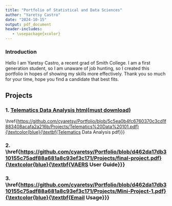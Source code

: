 ```yaml
---
title: "Portfolio of Statistical and Data Sciences"
author: "Yaretsy Castro"
date: "2024-10-15"
output: pdf_document
header-includes:
   - \usepackage{xcolor}
---
```


### Introduction

Hello I am Yaretsy Castro, a recent grad of Smith College. I am a first generation student, so I am unaware of job hunting, so I created this portfolio in hopes of showing my skills more effectively. Thank you so much for your time, hope you find a candidate that best fits.

## Projects

### 1. [Telematics Data Analysis html(must download)](Projects/term_paper.html)

\href{https://github.com/cyaretsy/Portfolio/blob/5c5ea0b4fc6760370c3cd1f883408acafa2a216b/Projects/Telematics%20Data%20101.pdf}{\textcolor{blue}{\textbf{Telematics Data Analysis pdf}}}

### 2. \href{https://github.com/cyaretsy/Portfolio/blob/d462da17db310155c75adf88a681a8c93ef3c171/Projects/final-project.pdf}{\textcolor{blue}{\textbf{VAERS User Guide}}}

### 3. \href{https://github.com/cyaretsy/Portfolio/blob/d462da17db310155c75adf88a681a8c93ef3c171/Projects/Mini-Project-1.pdf}{\textcolor{blue}{\textbf{Email Usage}}}